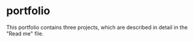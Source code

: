 # portfolio
This portfolio contains three projects, which are described in detail in the "Read me" file.
